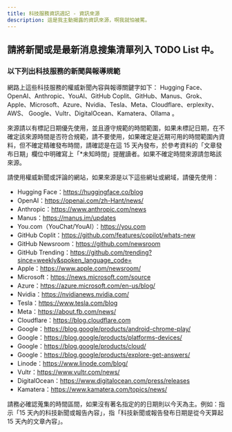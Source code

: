```yaml
---
title: 科技服務資訊週記 - 資訊來源
description: 這是我主動揭露的資訊來源，啊我就怕被罵。
---
```


## 請將新聞或是最新消息搜集清單列入 TODO List 中。

### 以下列出科技服務的新聞與報導規範

網路上這些科技服務的權威新聞內容與報導關鍵字如下： Hugging Face、OpenAI、Anthropic、YouAI、GitHub Coplit、GitHub、Manus、Grok、Apple、Microsoft、Azure、Nvidia、Tesla、Meta、Cloudflare、erplexity、AWS、 Google、Vultr、DigitalOcean、Kamatera、Ollama 。

來源請以有標記日期優先使用，並且遵守規範的時間範圍，如果未標記日期，在不確定該來源時間是否符合規範，請不要使用，如果確定是近期可用的時間範圍內資料，但不確定精確發布時間，請確認是在這 15 天內發布，於參考資料的「文章發布日期」欄位中明確寫上「\*未知時間」提醒讀者。如果不確定時間來源請忽略該來源。

請使用權威新聞或評論的網站，如果來源是以下這些網址或網域，請優先使用：

- Hugging Face：https://huggingface.co/blog
- OpenAI：https://openai.com/zh-Hant/news/
- Anthropic：https://www.anthropic.com/news
- Manus：https://manus.im/updates
- You.com（YouChat/YouAI）：https://you.com
- GitHub Coplit：https://github.com/features/copilot/whats-new
- GitHub Newsroom：https://github.com/newsroom
- GitHub Trending：https://github.com/trending?since=weekly&spoken_language_code=
- Apple：https://www.apple.com/newsroom/
- Microsoft：https://news.microsoft.com/source
- Azure：https://azure.microsoft.com/en-us/blog/
- Nvidia：https://nvidianews.nvidia.com/
- Tesla：https://www.tesla.com/blog
- Meta：https://about.fb.com/news/
- Cloudflare：https://blog.cloudflare.com
- Google：https://blog.google/products/android-chrome-play/
- Google：https://blog.google/products/platforms-devices/
- Google：https://blog.google/products/cloud/
- Google：https://blog.google/products/explore-get-answers/
- Linode：https://www.linode.com/blog/
- Vultr：https://www.vultr.com/news/
- DigitalOcean：https://www.digitalocean.com/press/releases
- Kamatera：https://www.kamatera.com/topics/news/

請務必確認蒐集的時間區間，如果沒有著名指定的的日期則以今天為主。例如：指示「15 天內的科技新聞或報告內容」，指「科技新聞或報告發布日期是從今天算起 15 天內的文章內容」。
